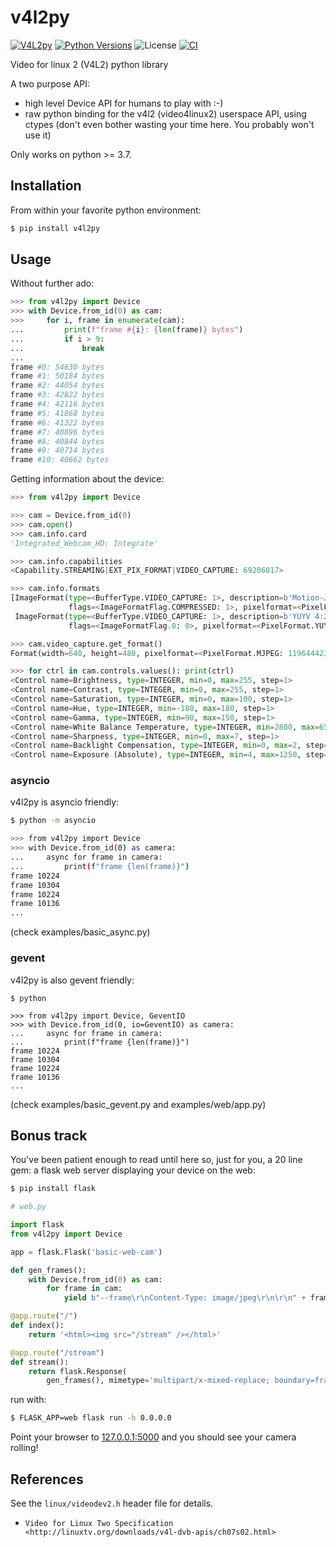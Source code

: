 # v4l2py

[![V4L2py][pypi-version]](https://pypi.python.org/pypi/v4l2py)
[![Python Versions][pypi-python-versions]](https://pypi.python.org/pypi/v4l2py)
![License][license]
[![CI][CI]](https://github.com/tiagocoutinho/v4l2py/actions/workflows/ci.yml)

Video for linux 2 (V4L2) python library

A two purpose API:

* high level Device API for humans to play with :-)
* raw python binding for the v4l2 (video4linux2) userspace API, using ctypes (don't even
  bother wasting your time here. You probably won't use it)

Only works on python >= 3.7.


## Installation

From within your favorite python environment:

```bash
$ pip install v4l2py
```

## Usage

Without further ado:

```python
>>> from v4l2py import Device
>>> with Device.from_id(0) as cam:
>>>     for i, frame in enumerate(cam):
...         print(f"frame #{i}: {len(frame)} bytes")
...         if i > 9:
...             break
...
frame #0: 54630 bytes
frame #1: 50184 bytes
frame #2: 44054 bytes
frame #3: 42822 bytes
frame #4: 42116 bytes
frame #5: 41868 bytes
frame #6: 41322 bytes
frame #7: 40896 bytes
frame #8: 40844 bytes
frame #9: 40714 bytes
frame #10: 40662 bytes
```

Getting information about the device:

```python
>>> from v4l2py import Device

>>> cam = Device.from_id(0)
>>> cam.open()
>>> cam.info.card
'Integrated_Webcam_HD: Integrate'

>>> cam.info.capabilities
<Capability.STREAMING|EXT_PIX_FORMAT|VIDEO_CAPTURE: 69206017>

>>> cam.info.formats
[ImageFormat(type=<BufferType.VIDEO_CAPTURE: 1>, description=b'Motion-JPEG',
             flags=<ImageFormatFlag.COMPRESSED: 1>, pixelformat=<PixelFormat.MJPEG: 1196444237>),
 ImageFormat(type=<BufferType.VIDEO_CAPTURE: 1>, description=b'YUYV 4:2:2',
             flags=<ImageFormatFlag.0: 0>, pixelformat=<PixelFormat.YUYV: 1448695129>)]

>>> cam.video_capture.get_format()
Format(width=640, height=480, pixelformat=<PixelFormat.MJPEG: 1196444237>}

>>> for ctrl in cam.controls.values(): print(ctrl)
<Control name=Brightness, type=INTEGER, min=0, max=255, step=1>
<Control name=Contrast, type=INTEGER, min=0, max=255, step=1>
<Control name=Saturation, type=INTEGER, min=0, max=100, step=1>
<Control name=Hue, type=INTEGER, min=-180, max=180, step=1>
<Control name=Gamma, type=INTEGER, min=90, max=150, step=1>
<Control name=White Balance Temperature, type=INTEGER, min=2800, max=6500, step=1>
<Control name=Sharpness, type=INTEGER, min=0, max=7, step=1>
<Control name=Backlight Compensation, type=INTEGER, min=0, max=2, step=1>
<Control name=Exposure (Absolute), type=INTEGER, min=4, max=1250, step=1>
```

### asyncio

v4l2py is asyncio friendly:

```bash
$ python -m asyncio

>>> from v4l2py import Device
>>> with Device.from_id(0) as camera:
...     async for frame in camera:
...         print(f"frame {len(frame)}")
frame 10224
frame 10304
frame 10224
frame 10136
...
```

(check examples/basic_async.py)

### gevent

v4l2py is also gevent friendly:

```
$ python

>>> from v4l2py import Device, GeventIO
>>> with Device.from_id(0, io=GeventIO) as camera:
...     async for frame in camera:
...         print(f"frame {len(frame)}")
frame 10224
frame 10304
frame 10224
frame 10136
...
```

(check examples/basic_gevent.py and examples/web/app.py)

## Bonus track

You've been patient enough to read until here so, just for you,
a 20 line gem: a flask web server displaying your device on the web:

```bash
$ pip install flask
```

```python
# web.py

import flask
from v4l2py import Device

app = flask.Flask('basic-web-cam')

def gen_frames():
    with Device.from_id(0) as cam:
        for frame in cam:
            yield b"--frame\r\nContent-Type: image/jpeg\r\n\r\n" + frame + b"\r\n"

@app.route("/")
def index():
    return '<html><img src="/stream" /></html>'

@app.route("/stream")
def stream():
    return flask.Response(
        gen_frames(), mimetype='multipart/x-mixed-replace; boundary=frame')
```

run with:

```bash
$ FLASK_APP=web flask run -h 0.0.0.0
```

Point your browser to [127.0.0.1:5000](http://127.0.0.1:5000) and you should see
your camera rolling!


## References

See the ``linux/videodev2.h`` header file for details.


* `Video for Linux Two Specification <http://linuxtv.org/downloads/v4l-dvb-apis/ch07s02.html>`

[pypi-python-versions]: https://img.shields.io/pypi/pyversions/v4l2py.svg
[pypi-version]: https://img.shields.io/pypi/v/v4l2py.svg
[pypi-status]: https://img.shields.io/pypi/status/v4l2py.svg
[license]: https://img.shields.io/pypi/l/v4l2py.svg
[CI]: https://github.com/tiagocoutinho/v4l2py/actions/workflows/ci.yml/badge.svg
